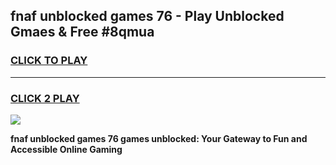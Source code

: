 
## fnaf unblocked games 76 - Play Unblocked Gmaes & Free #8qmua
<h3>
<a href="https://news.freeplayer.one?title=fnaf_unblocked_games_76&ref=03M">CLICK TO PLAY</a></h3>
<hr>

<h3>
<a href="https://news.freeplayer.one?title=fnaf_unblocked_games_76&ref=03M">CLICK 2 PLAY</a>
  
</h3>

<a href="https://news.freeplayer.one?title=fnaf_unblocked_games_76&ref=03M"><img src="https://clearcache.store/games.png"></a>


**fnaf unblocked games 76 games unblocked: Your Gateway to Fun and Accessible Online Gaming**
